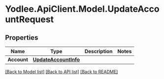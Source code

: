 # Yodlee.ApiClient.Model.UpdateAccountRequest

## Properties

Name | Type | Description | Notes
------------ | ------------- | ------------- | -------------
**Account** | [**UpdateAccountInfo**](UpdateAccountInfo.md) |  | 

[[Back to Model list]](../README.md#documentation-for-models) [[Back to API list]](../README.md#documentation-for-api-endpoints) [[Back to README]](../README.md)

